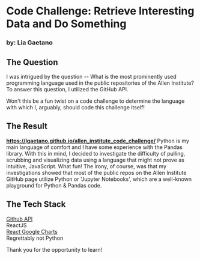 # Code Challenge: Retrieve Interesting Data and Do Something 
### by: Lia Gaetano

## The Question  
I was intrigued by the question -- What is the most prominently used programming language used in the public repositories of the Allen Institute? To answer this question, I utilized the GitHub API.  

Won't this be a fun twist on a code challenge to determine the language with which I, arguably, should code this challenge itself!  

## The Result  
__https://lgaetano.github.io/allen_institute_code_challenge/__
Python is my main language of comfort and I have some experience with the Pandas library. With this in mind, I decided to investigate the difficulty of pulling, scrubbing and visualizing data using a language that might not prove as intuitive, JavaScript. What fun! The irony, of course, was that my investigations showed that most of the public repos on the Allen Institute GitHub page utilize Python or 'Jupyter Notebooks', which are a well-known playground for Python & Pandas code. 

## The Tech Stack  
[Github API](https://docs.github.com/en/rest)  
ReactJS      
[React Google Charts](https://www.react-google-charts.com/)    
Regrettably not Python  

Thank you for the opportunity to learn! 

